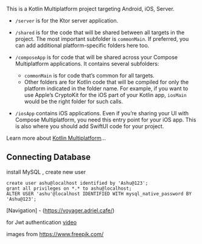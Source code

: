 This is a Kotlin Multiplatform project targeting Android, iOS, Server.

* `/server` is for the Ktor server application.

* `/shared` is for the code that will be shared between all targets in the project.
  The most important subfolder is `commonMain`. If preferred, you can add additional platform-specific folders here too.

* `/composeApp` is for code that will be shared across your Compose Multiplatform applications.
  It contains several subfolders:
  - `commonMain` is for code that’s common for all targets.
  - Other folders are for Kotlin code that will be compiled for only the platform indicated in the folder name.
    For example, if you want to use Apple’s CryptoKit for the iOS part of your Kotlin app,
    `iosMain` would be the right folder for such calls.

* `/iosApp` contains iOS applications. Even if you’re sharing your UI with Compose Multiplatform, 
  you need this entry point for your iOS app. This is also where you should add SwiftUI code for your project.


Learn more about [Kotlin Multiplatform](https://www.jetbrains.com/help/kotlin-multiplatform-dev/get-started.html)…

## Connecting Database

install MySQL , create new user

```
create user ashu@localhost identified by 'Ashu@123';
grant all privileges on *.* to ashu@localhost;
ALTER USER 'ashu'@localhost IDENTIFIED WITH mysql_native_password BY 'Ashu@123';

```

[Navigation] - (https://voyager.adriel.cafe/)

for Jwt authentication [video](https://www.youtube.com/watch?v=uezSuUQt6DY)

images from https://www.freepik.com/